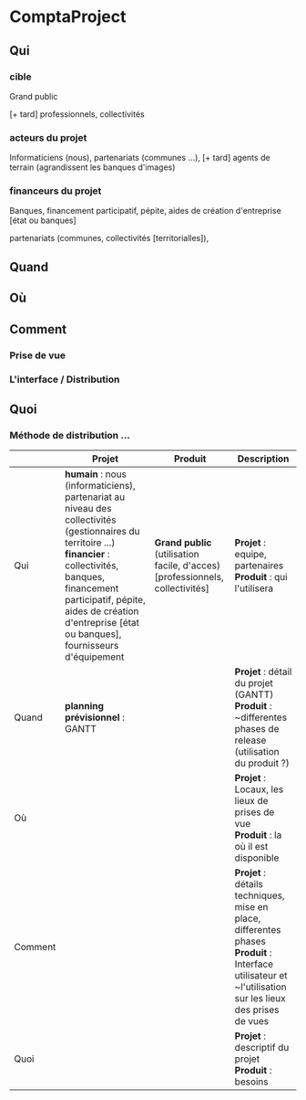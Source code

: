 # ComptaProject

## Qui

### cible

Grand public

[+ tard] professionnels, collectivités

### acteurs du projet

Informaticiens (nous),  partenariats (communes ...), [+ tard] agents de terrain (agrandissent les banques d'images)

### financeurs du projet

Banques, financement participatif, pépite, aides de création d'entreprise [état ou banques]

partenariats (communes, collectivités [territorialles]), 

## Quand



## Où

## Comment

### Prise de vue



### L'interface / Distribution

## Quoi

### Méthode de distribution ...


|         | Projet | Produit | Description |
| -----   | ------ | ------- | ----------- |
| Qui     | **humain** : nous (informaticiens), partenariat au niveau des collectivités (gestionnaires du territoire ...) <br> **financier** : collectivités, banques, financement participatif, pépite, aides de création d'entreprise [état ou banques], fournisseurs d'équipement | **Grand public** (utilisation facile, d'acces) <br> [professionnels, collectivités] | **Projet** : equipe, partenaires <br> **Produit** : qui l'utilisera |
| Quand	  |**planning prévisionnel** : GANTT |  | **Projet** : détail du projet (GANTT) <br> **Produit** : ~differentes phases de release (utilisation du produit ?) |
| Où 	  |  |  | **Projet** : Locaux, les lieux de prises de vue <br> **Produit** : la où il est disponible |
| Comment |  |  | **Projet** : détails techniques, mise en place, differentes phases <br> **Produit** : Interface utilisateur et ~l'utilisation sur les lieux des prises de vues |
| Quoi 	  |  |  | **Projet** : descriptif du projet <br> **Produit** : besoins |
